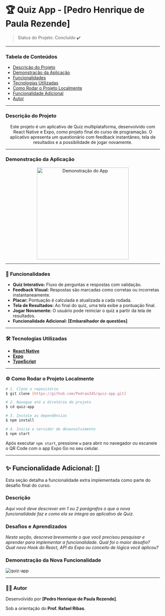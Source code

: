 # 🏆 Quiz App - [Pedro Henrique de Paula Rezende]

> Status do Projeto: Concluído ✔️

---

### Tabela de Conteúdos
* [Descrição do Projeto](#descrição-do-projeto)
* [Demonstração da Aplicação](#demonstração-da-aplicação)
* [Funcionalidades](#-funcionalidades)
* [Tecnologias Utilizadas](#️-tecnologias-utilizadas)
* [Como Rodar o Projeto Localmente](#️-como-rodar-o-projeto-localmente)
* [Funcionalidade Adicional](#-funcionalidade-adicional)
* [Autor](#-autor)

---

### Descrição do Projeto
<p align="center">
Este projeto é um aplicativo de Quiz multiplataforma, desenvolvido com React Native e Expo, como projeto final do curso de programação. O aplicativo apresenta um questionário com feedback instantâneo, tela de resultados e a possibilidade de jogar novamente.
</p>

---

### Demonstração da Aplicação
<p align="center">
  <img src="link-para-seu-gif-ou-video.gif" alt="Demonstração do App" width="300"/>
</p>

---

### 🚀 Funcionalidades

- **Quiz Interativo:** Fluxo de perguntas e respostas com validação.
- **Feedback Visual:** Respostas são marcadas como corretas ou incorretas instantaneamente.
- **Placar:** Pontuação é calculada e atualizada a cada rodada.
- **Tela de Resultados:** Ao final do quiz, uma tela exibe a pontuação final.
- **Jogar Novamente:** O usuário pode reiniciar o quiz a partir da tela de resultados.
- **Funcionalidade Adicional:** **[Embaralhador de questões]**

---

### 🛠️ Tecnologias Utilizadas

- **[React Native](https://reactnative.dev/)**
- **[Expo](https://expo.dev/)**
- **[TypeScript](https://www.typescriptlang.org/)**

---

### ⚙️ Como Rodar o Projeto Localmente

```bash
# 1. Clone o repositório
$ git clone [https://github.com/Pedrao345/quiz-app.git]

# 2. Navegue até o diretório do projeto
$ cd quiz-app

# 3. Instale as dependências
$ npm install

# 4. Inicie o servidor de desenvolvimento
$ npm start
```
Após executar `npm start`, pressione `w` para abrir no navegador ou escaneie o QR Code com o app Expo Go no seu celular.

---

## ✨ Funcionalidade Adicional: []

Esta seção detalha a funcionalidade extra implementada como parte do desafio final do curso.

### Descrição
*Aqui você deve descrever em 1 ou 2 parágrafos o que a nova funcionalidade faz e como ela se integra ao aplicativo de Quiz.*

### Desafios e Aprendizados
*Nesta seção, descreva brevemente o que você precisou pesquisar e aprender para implementar a funcionalidade. Qual foi o maior desafio? Qual novo Hook do React, API do Expo ou conceito de lógica você aplicou?*

### Demonstração da Nova Funcionalidade
![quiz-app](https://github.com/user-attachments/assets/ead8ce3c-49f4-4851-8106-e673a896442a)


---

### 👨‍💻 Autor

Desenvolvido por **[Pedro Henrique de Paula Rezende]**.

Sob a orientação do **Prof. Rafael Ribas**.
